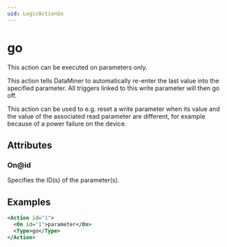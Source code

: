 ```yaml
---
uid: LogicActionGo
---
```


# go

This action can be executed on parameters only.

This action tells DataMiner to automatically re-enter the last value into the specified parameter. All triggers linked to this write parameter will then go off.

This action can be used to e.g. reset a write parameter when its value and the value of the associated read parameter are different, for example because of a power failure on the device.

## Attributes

### On@id

Specifies the ID(s) of the parameter(s).

## Examples

```xml
<Action id="1">
  <On id="1">parameter</On>
  <Type>go</Type>
</Action>
```
